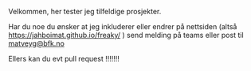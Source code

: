 Velkommen, her tester jeg tilfeldige prosjekter.

Har du noe du ønsker at jeg inkluderer eller endrer
på nettsiden (altså https://jahboimat.github.io/freaky/ ) send melding på teams eller post til matveyg@bfk.no

Ellers kan du evt pull request !!!!!!!
